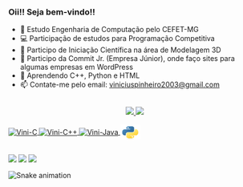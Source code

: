 ### Oii!! Seja bem-vindo!!

- 🔭 Estudo Engenharia de Computação pelo CEFET-MG
- 💻 Participação de estudos para Programação Competitiva
- 🧪 Participo de Iniciação Científica na área de Modelagem 3D
- 📰 Participo da Commit Jr. (Empresa Júnior), onde faço sites para algumas empresas em WordPress
- 🌱 Aprendendo C++, Python e HTML
- 📫 Contate-me pelo email: viniciuspinheiro2003@gmail.com

##
<div align="center">
  <a href="https://github.com/santoslucas">
  <img height="180em" src="https://github-readme-stats.vercel.app/api?username=vini-2205&show_icons=true&theme=tokyonight"/>
  <img height="180em" src="https://github-readme-stats.vercel.app/api/top-langs/?username=vini-2205&layout=compact&langs_count=7&theme=tokyonight"/>
</div>
<div style="display: inline_block"><br>
  <img align="center" alt="Vini-C" height="30" width="40" src="https://cdn.jsdelivr.net/gh/devicons/devicon/icons/c/c-original.svg" />
  <img align="center" alt="Vini-C++" height="30" width="40" src="https://cdn.jsdelivr.net/gh/devicons/devicon/icons/cplusplus/cplusplus-original.svg" />
  <img align="center" alt="Vini-Java" height="30" width="40" src="https://cdn.jsdelivr.net/gh/devicons/devicon/icons/java/java-original.svg" />
  <img align="center" alt="Vini-Python" height="30" width="40" src="https://raw.githubusercontent.com/devicons/devicon/master/icons/python/python-original.svg">
</div>

  ##
 
<div> 
  <a href="https://www.instagram.com/vini_2205/" target="_blank"><img src="https://img.shields.io/badge/-Instagram-%23E4405F?style=for-the-badge&logo=instagram&logoColor=white" target="_blank"></a>
  <a href = "mailto:viniciuspinheiro2003@gmail.com"><img src="https://img.shields.io/badge/-Gmail-%23333?style=for-the-badge&logo=gmail&logoColor=white" target="_blank"></a>
  <a href="https://www.linkedin.com/in/vin%C3%ADcius-pinheiro-356b4b208/" target="_blank"><img src="https://img.shields.io/badge/-LinkedIn-%230077B5?style=for-the-badge&logo=linkedin&logoColor=white" target="_blank"></a> 
 
  ![Snake animation](https://github.com/vini-2205/vini-2205/blob/output/github-contribution-grid-snake.svg)
 
</div>

